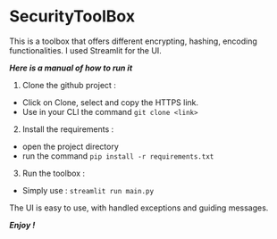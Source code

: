# SecurityToolBox
This is a toolbox that offers different encrypting, hashing, encoding functionalities. I used Streamlit for the UI.

***Here is a manual of how to run it***

1. Clone the github project :
  - Click on Clone, select and copy the HTTPS link.
  - Use in your CLI the command `git clone <link>`

2. Install the requirements :
  - open the project directory
  - run the command `pip install -r requirements.txt`
  
3. Run the toolbox :
  - Simply use : `streamlit run main.py`

The UI is easy to use, with handled exceptions and guiding messages.

***Enjoy !***
